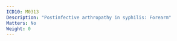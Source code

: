 ```yaml
---
ICD10: M0313
Description: "Postinfective arthropathy in syphilis: Forearm"
Matters: No
Weight: 0
---
```

